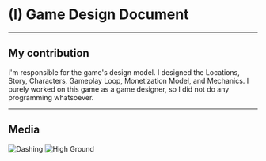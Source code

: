 # (I) Game Design Document
----
## My contribution
I'm responsible for the game's design model.
I designed the Locations, Story, Characters, Gameplay Loop, Monetization Model,
and Mechanics. I purely worked on this game as a game designer, so I did not do any
programming whatsoever.

----
## Media

![Dashing](/Images/Gdd1.png)
![High Ground](/Images/Gdd2.png)
